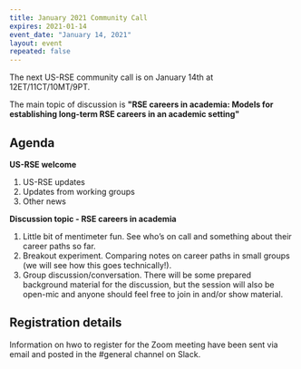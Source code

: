 ```yaml
---
title: January 2021 Community Call
expires: 2021-01-14
event_date: "January 14, 2021"
layout: event
repeated: false
---
```


The next US-RSE community call is on January 14th at 12ET/11CT/10MT/9PT. 

The main topic of discussion is
**"RSE careers in academia: Models for establishing long-term RSE careers in an academic setting"**

## Agenda

**US-RSE welcome**  
 1. US-RSE updates
 1. Updates from working groups 
 1. Other news
 
**Discussion topic - RSE careers in academia**  
 1. Little bit of mentimeter fun. See who’s on call and something about their career paths so far.
 1. Breakout experiment. Comparing notes on career paths in small groups (we will see how this goes technically!). 
 1. Group discussion/conversation. There will be some prepared background material for the discussion, but the session will also be open-mic and anyone should feel free to join in and/or show material. 


## Registration details
Information on hwo to register for the Zoom meeting have been sent via email and posted in the #general channel on Slack.
